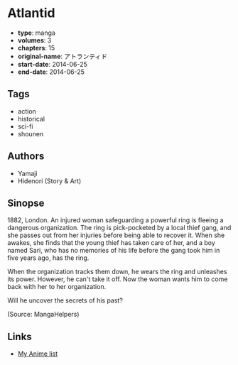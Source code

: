 # Atlantid

-   **type**: manga
-   **volumes**: 3
-   **chapters**: 15
-   **original-name**: アトランティド
-   **start-date**: 2014-06-25
-   **end-date**: 2014-06-25

## Tags

-   action
-   historical
-   sci-fi
-   shounen

## Authors

-   Yamaji
-   Hidenori (Story & Art)

## Sinopse

1882, London. An injured woman safeguarding a powerful ring is fleeing a dangerous organization. The ring is pick-pocketed by a local thief gang, and she passes out from her injuries before being able to recover it. When she awakes, she finds that the young thief has taken care of her, and a boy named Sari, who has no memories of his life before the gang took him in five years ago, has the ring.

When the organization tracks them down, he wears the ring and unleashes its power. However, he can't take it off. Now the woman wants him to come back with her to her organization.

Will he uncover the secrets of his past?

(Source: MangaHelpers)

## Links

-   [My Anime list](https://myanimelist.net/manga/97281/Atlantid)
